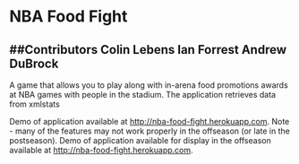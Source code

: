 NBA Food Fight
=================

##Contributors
Colin Lebens
Ian Forrest
Andrew DuBrock
<br />
-------

A game that allows you to play along with in-arena food promotions awards at NBA games with people in the stadium. The application retrieves data from xmlstats

Demo of application available at <a href="http://nba-food-fight.herokuapp.com">http://nba-food-fight.herokuapp.com</a>. 
Note - many of the features may not work properly in the offseason (or late in the postseason). Demo of application available for display in the offseason available at <a href="http://nba-food-fight.herokuapp.com">http://nba-food-fight.herokuapp.com</a>. 
